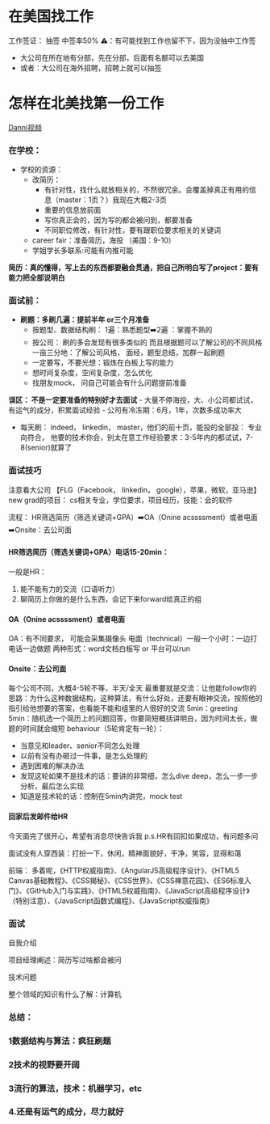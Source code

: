 # 在美国找工作

工作签证： 抽签 中签率50%
⚠️：有可能找到工作也留不下，因为没抽中工作签

* 大公司在所在地有分部，先在分部，后面有名额可以去美国
* 或者：大公司在海外招聘，招聘上就可以抽签

# 怎样在北美找第一份工作

[Danni视频](https://www.youtube.com/watch?v=5TCJRqgLoho)
### 在学校：

- 学校的资源：
    - 改简历： 
        - 有针对性，找什么就放相关的，不然很冗余。会覆盖掉真正有用的信息（master：1页？）我现在大概2-3页
        - 重要的信息放前面
        - 写你真正会的，因为写的都会被问到，都要准备
        - 不同职位修改，有针对性，要有跟职位要求相关的关键词
    - career fair：准备简历，海投 （美国：9-10）
    - 学姐学长多联系:可能有内推可能
    

**简历：真的懂得，写上去的东西都要融会贯通，把自己所明白写了project：要有能力把全部说明白**
### 面试前：
- **刷题：多刷几遍：提前半年 or三个月准备**
    - 按题型、数据结构刷：
        1遍：熟悉题型➡️2遍 ：掌握不熟的
    - 按公司：
        刷的多会发现有很多类似的
        而且根据题可以了解公司的不同风格
        一亩三分地：了解公司风格， 面经，题型总结，加群一起刷题
    - 一定要写，不要光想：锻炼在白板上写的能力
    - 想时间复杂度，空间复杂度，怎么优化
    - 找朋友mock， 问自己可能会有什么问题提前准备

**误区： 不是一定要准备的特别好才去面试**
    - 大量不停海投，大、小公司都试试，有运气的成分，积累面试经验
    - 公司有冷冻期：6月，1年，次数多成功率大

- 每天刷： indeed， linkedin， master，他们的前十页，能投的全部投： 专业向符合， 他要的技术你会，别太在意工作经验要求：3-5年内的都试试，7-8(senior)就算了

### 面试技巧
注意看大公司 【FLG（Facebook， linkedin， google），苹果，微软，亚马逊】new grad的项目： cs相关专业，学位要求，项目经历，技能：会的软件

流程：
HR筛选简历（筛选关键词+GPA）➡️OA（Onine acssssment）或者电面➡️Onsite：去公司面

#### HR筛选简历（筛选关键词+GPA）电话15-20min：
一般是HR：
1. 能不能有力的交流（口语听力）
2. 聊简历上你做的是什么东西，会记下来forward给真正的组

#### OA（Onine acssssment）或者电面
OA：有不同要求， 可能会采集摄像头
电面（technical）一般一个小时：一边打电话一边做题
    两种形式：word文档白板写 or 平台可以run
#### Onsite：去公司面
每个公司不同，大概4-5轮不等，半天/全天
最重要就是交流：让他能follow你的思路：为什么这种数据结构，这种算法，有什么好处，还要有眼神交流，按照他的指引给他想要的答案，也看能不能和组里的人很好的交流
5min：greeting
5min：随机选一个简历上的问题回答，你要简短概括讲明白，因为时间太长，做题的时间就会缩短
behaviour（5轮肯定有一轮）：
- 当意见和leader、senior不同怎么处理
- 以前有没有办砸过一件事，是怎么处理的
- 遇到困难的解决办法
- 发现这轮如果不是技术的话：要讲的非常细，怎么dive deep，怎么一步一步分析，最后怎么实现
- 知道是技术轮的话：控制在5min内讲完，mock test

#### 回家后发邮件给HR
今天面完了很开心，希望有消息尽快告诉我
p.s.HR有回扣如果成功，有问题多问

面试没有人穿西装：打扮一下，休闲，精神面貌好，干净，笑容，显得和蔼

前端： 
多着呢，《HTTP权威指南》、《AngularJS高级程序设计》、《HTML5 Canvas基础教程》、《CSS揭秘》、《CSS世界》、《CSS禅意花园》、《ES6标准入门》、《GitHub入门与实践》、《HTML5权威指南》、《JavaScript高级程序设计》（特别注意）、《JavaScript函数式编程》、《JavaScript权威指南》



### 面试

自我介绍

项目经理阐述：简历写过啥都会被问

技术问题

整个领域的知识有什么了解：计算机



### 总结：

### 1数据结构与算法：疯狂刷题

### 2技术的视野要开阔

### 3流行的算法，技术：机器学习，etc

### 4.还是有运气的成分，尽力就好
